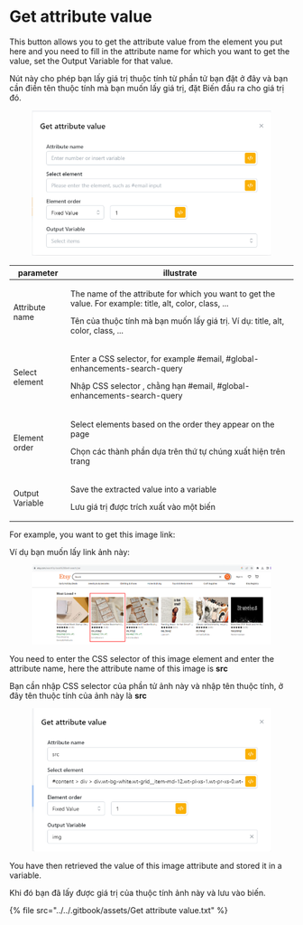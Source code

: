 # Get attribute value

This button allows you to get the attribute value from the element you put here and you need to fill in the attribute name for which you want to get the value, set the Output Variable for that value.

Nút này cho phép bạn lấy giá trị thuộc tính từ phần tử bạn đặt ở đây và bạn cần điền tên thuộc tính mà bạn muốn lấy giá trị, đặt Biến đầu ra cho giá trị đó.&#x20;

<figure><img src="../../.gitbook/assets/Get attribute value.png" alt=""><figcaption></figcaption></figure>

| parameter       | illustrate                                                                                                                                                                                                     |
| --------------- | -------------------------------------------------------------------------------------------------------------------------------------------------------------------------------------------------------------- |
| Attribute name  | <p>The name of the attribute for which you want to get the value. For example: title, alt, color, class, ...</p><p></p><p>Tên của thuộc tính mà bạn muốn lấy giá trị. Ví dụ: title, alt, color, class, ...</p> |
| Select element  | <p>Enter a CSS selector, for example #email, #global-enhancements-search-query</p><p></p><p>Nhập CSS selector , chằng hạn #email, #global-enhancements-search-query</p>                                        |
| Element order   | <p>Select elements based on the order they appear on the page</p><p></p><p>Chọn các thành phần dựa trên thứ tự chúng xuất hiện trên trang</p>                                                                  |
| Output Variable | <p>Save the extracted value into a variable</p><p></p><p>Lưu giá trị được trích xuất vào một biến</p>                                                                                                          |

For example, you want to get this image link:

Ví dụ bạn muốn lấy link ảnh này:

<figure><img src="../../.gitbook/assets/image (2) (1) (1) (1) (1) (1) (1) (1) (1) (1) (1) (1) (1) (1) (1) (1) (1).png" alt=""><figcaption></figcaption></figure>

You need to enter the CSS selector of this image element and enter the attribute name, here the attribute name of this image is **src**

Bạn cần nhập CSS selector của phần tử ảnh này và nhập tên thuộc tính, ở đây tên thuộc tính của ảnh này là **src**&#x20;

<figure><img src="../../.gitbook/assets/image (1) (1) (1) (1) (1) (1) (1) (1) (1) (1) (1) (1) (1) (1) (1) (1) (1) (1) (1) (1) (1) (1) (1) (1) (1) (1) (1) (1).png" alt=""><figcaption></figcaption></figure>

You have then retrieved the value of this image attribute and stored it in a variable.

Khi đó bạn đã lấy được giá trị của thuộc tính ảnh này và lưu vào biến.

{% file src="../../.gitbook/assets/Get attribute value.txt" %}
